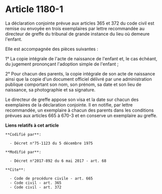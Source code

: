 # Article 1180-1

La déclaration conjointe prévue aux articles 365 et 372 du code civil est remise ou envoyée en trois exemplaires par lettre
recommandée au directeur de greffe du tribunal de grande instance du lieu où demeure l'enfant.

Elle est accompagnée des pièces suivantes :

1° La copie intégrale de l'acte de naissance de l'enfant et, le cas échéant, du jugement prononçant l'adoption simple de
l'enfant ;

2° Pour chacun des parents, la copie intégrale de son acte de naissance ainsi que la copie d'un document officiel délivré par
une administration publique comportant son nom, son prénom, sa date et son lieu de naissance, sa photographie et sa
signature.

Le directeur de greffe appose son visa et la date sur chacun des exemplaires de la déclaration conjointe. Il en notifie, par
lettre recommandée, un exemplaire à chacun des parents dans les conditions prévues aux articles 665 à 670-3 et en conserve un
exemplaire au greffe.

**Liens relatifs à cet article**

	**Codifié par**:

	  - Décret n°75-1123 du 5 décembre 1975

	**Modifié par**:

	  - Décret n°2017-892 du 6 mai 2017 - art. 68

	**Cite**:

	  - Code de procédure civile - art. 665
	  - Code civil - art. 365
	  - Code civil - art. 372
